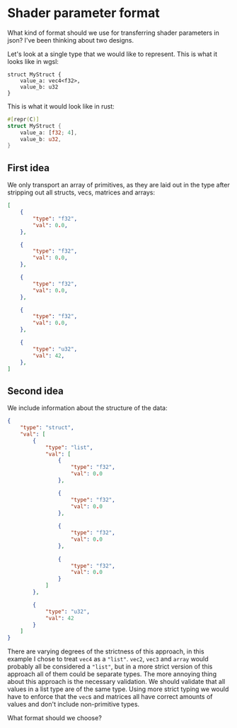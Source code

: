 # Shader parameter format

What kind of format should we use for transferring shader parameters in json? I've been thinking about two designs.

Let's look at a single type that we would like to represent. This is what it looks like in wgsl:

```wgsl
struct MyStruct {
    value_a: vec4<f32>,
    value_b: u32
}
```

This is what it would look like in rust:

```rust
#[repr(C)]
struct MyStruct {
    value_a: [f32; 4],
    value_b: u32,
}
```

## First idea

We only transport an array of primitives, as they are laid out in the type after stripping out all structs, vecs, matrices and arrays:

```json
[
    {
        "type": "f32",
        "val": 0.0,
    },

    {
        "type": "f32",
        "val": 0.0,
    },

    {
        "type": "f32",
        "val": 0.0,
    },

    {
        "type": "f32",
        "val": 0.0,
    },

    {
        "type": "u32",
        "val": 42,
    },
]
```

## Second idea

We include information about the structure of the data:

```json
{
    "type": "struct",
    "val": [
        {
            "type": "list",
            "val": [
                {
                    "type": "f32",
                    "val": 0.0
                },

                {
                    "type": "f32",
                    "val": 0.0
                },
                
                {
                    "type": "f32",
                    "val": 0.0
                },
                
                {
                    "type": "f32",
                    "val": 0.0
                }
            ]
        },

        {
            "type": "u32",
            "val": 42
        }
    ]
}
```

There are varying degrees of the strictness of this approach, in this example I chose to treat `vec4` as a `"list"`. `vec2`, `vec3` and `array` would probably all be considered a `"list"`, but in a more strict version of this approach all of them could be separate types. The more annoying thing about this approach is the necessary validation. We should validate that all values in a list type are of the same type. Using more strict typing we would have to enforce that the `vec`s and matrices all have correct amounts of values and don't include non-primitive types.

What format should we choose?
